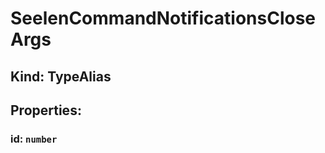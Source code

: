 # **SeelenCommandNotificationsCloseArgs**

## **Kind: TypeAlias**

## **Properties**:

### id: `number`
